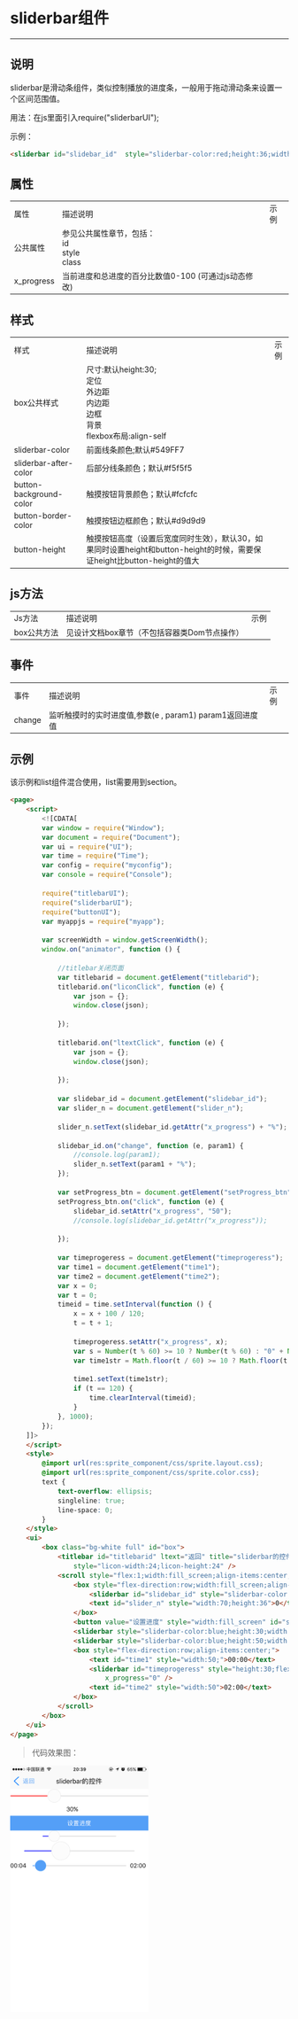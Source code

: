 # sliderbar组件

----------

<h2 id="cid_0">说明</h2>

sliderbar是滑动条组件，类似控制播放的进度条，一般用于拖动滑动条来设置一个区间范围值。  

用法：在js里面引入require("sliderbarUI");  

示例：

  
```html
<sliderbar id="slidebar_id"  style="sliderbar-color:red;height:36;width:fill_screen" x_progress="30"  />
``` 

<h2 id="cid_1">属性</h2>

<table>
   <tr>
      <td>属性</td>
      <td>描述说明</td>
      <td>示例</td>
   </tr>
   <tr>
      <td>公共属性</td>
      <td>参见公共属性章节，包括：<br/>id<br/>style<br/>class<br/></td>
      <td></td>
   </tr>
   <tr>
      <td>x_progress</td>
      <td>当前进度和总进度的百分比数值0-100 (可通过js动态修改)</td>
      <td></td>
   </tr>
</table>


<h2 id="cid_2">样式</h2>

<table>
   <tr>
      <td>样式</td>
      <td>描述说明</td>
      <td>示例</td>
   </tr>
   <tr>
      <td>box公共样式</td>
      <td>尺寸:默认height:30;<br/>定位<br/>外边距<br/>内边距<br/>边框<br/>背景<br/>flexbox布局:align-self<br/></td>
      <td></td>
   </tr>
   <tr>
      <td>sliderbar-color</td>
      <td>前面线条颜色;默认#549FF7</td>
      <td></td>
   </tr>
   <tr>
      <td>sliderbar-after-color</td>
      <td>后部分线条颜色；默认#f5f5f5</td>
      <td></td>
   </tr>
   <tr>
      <td>button-background-color</td>
      <td>触摸按钮背景颜色；默认#fcfcfc</td>
      <td></td>
   </tr>
   <tr>
      <td>button-border-color</td>
      <td>触摸按钮边框颜色；默认#d9d9d9</td>
      <td></td>
   </tr>
   <tr>
      <td>button-height</td>
      <td>触摸按钮高度（设置后宽度同时生效），默认30，如果同时设置height和button-height的时候，需要保证height比button-height的值大</td>
      <td></td>
   </tr>
</table>

<h2 id="cid_3">js方法</h2>

<table>
   <tr>
      <td>Js方法</td>
      <td>描述说明</td>
      <td>示例</td>
   </tr>
   <tr>
      <td>box公共方法</td>
      <td>见设计文档box章节（不包括容器类Dom节点操作）</td>
      <td></td>
   </tr>
</table>

<h2 id="cid_4">事件</h2>

<table>
   <tr>
      <td>事件</td>
      <td>描述说明</td>
      <td>示例</td>
   </tr>
   <tr>
      <td>change</td>
      <td>监听触摸时的实时进度值,参数(e , param1) param1返回进度值</td>
	<td></td>
   </tr>
</table>  

<h2 id="cid_5">示例</h2>

该示例和list组件混合使用，list需要用到section。

```html
<page>
    <script>
        <![CDATA[
        var window = require("Window");
        var document = require("Document");
        var ui = require("UI");
        var time = require("Time");
        var config = require("myconfig");
        var console = require("Console");

        require("titlebarUI");
        require("sliderbarUI");
        require("buttonUI");
        var myappjs = require("myapp");

        var screenWidth = window.getScreenWidth();
        window.on("animator", function () {

            //titlebar关闭页面
            var titlebarid = document.getElement("titlebarid");
            titlebarid.on("liconClick", function (e) {
                var json = {};
                window.close(json);

            });

            titlebarid.on("ltextClick", function (e) {
                var json = {};
                window.close(json);

            });

            var slidebar_id = document.getElement("slidebar_id");
            var slider_n = document.getElement("slider_n");

            slider_n.setText(slidebar_id.getAttr("x_progress") + "%");

            slidebar_id.on("change", function (e, param1) {
                //console.log(param1);
                slider_n.setText(param1 + "%");
            });

            var setProgress_btn = document.getElement("setProgress_btn");
            setProgress_btn.on("click", function (e) {
                slidebar_id.setAttr("x_progress", "50");
                //console.log(slidebar_id.getAttr("x_progress"));

            });

            var timeprogeress = document.getElement("timeprogeress");
            var time1 = document.getElement("time1");
            var time2 = document.getElement("time2");
            var x = 0;
            var t = 0;
            timeid = time.setInterval(function () {
                x = x + 100 / 120;
                t = t + 1;

                timeprogeress.setAttr("x_progress", x);
                var s = Number(t % 60) >= 10 ? Number(t % 60) : "0" + Number(t % 60);
                var time1str = Math.floor(t / 60) >= 10 ? Math.floor(t / 60) : "0" + Math.floor(t / 60) + ":" + s;

                time1.setText(time1str);
                if (t == 120) {
                    time.clearInterval(timeid);
                }
            }, 1000);
        });
    ]]>
    </script>
    <style>
        @import url(res:sprite_component/css/sprite.layout.css);
        @import url(res:sprite_component/css/sprite.color.css);
        text {
            text-overflow: ellipsis;
            singleline: true;
            line-space: 0;
        }
    </style>
    <ui>
        <box class="bg-white full" id="box">
            <titlebar id="titlebarid" ltext="返回" title="sliderbar的控件" licon="res:yuanhongqian/image/icon.png" class="titlebar-hasstatus"
                style="licon-width:24;licon-height:24" />
            <scroll style="flex:1;width:fill_screen;align-items:center;">
                <box style="flex-direction:row;width:fill_screen;align-items:start;justify-content:center;flex-wrap:wrap">
                    <sliderbar id="slidebar_id" style="sliderbar-color:red;height:36;width:fill_screen" x_progress="30" />
                    <text id="slider_n" style="width:70;height:36">0</text>
                </box>
                <button value="设置进度" style="width:fill_screen" id="setProgress_btn" />
                <sliderbar style="sliderbar-color:blue;height:30;width:200" x_progress="10" />
                <sliderbar style="sliderbar-color:blue;height:50;width:300" x_progress="30" />
                <box style="flex-direction:row;align-items:center;">
                    <text id="time1" style="width:50;">00:00</text>
                    <sliderbar id="timeprogeress" style="height:30;flex:1;margin:0 10 0 10;button-background-color:#549FF7;button-border-color:#549FF7"
                        x_progress="0" />
                    <text id="time2" style="width:50">02:00</text>
                </box>
            </scroll>
        </box>
    </ui>
</page>
```

>代码效果图： 

<img width="250" src="image/fengzhuangzhujian_17.png" style="width:250;"/> 